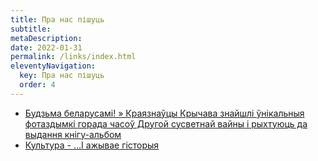 ```yaml
---
title: Пра нас пішуць
subtitle:
metaDescription:
date: 2022-01-31
permalink: /links/index.html
eleventyNavigation:
  key: Пра нас пішуць
  order: 4
---
```


 - [Будзьма беларусамі! » Краязнаўцы Крычава знайшлі ўнікальныя фотаздымкі горада часоў Другой сусветнай вайны і рыхтуюць да выдання кнігу-альбом](https://budzma.org/news/rykhtuyuts-knigu-pra-kryczau.html)
 - [Культура - …І ажывае гісторыя](http://www.kimpress.by/index.phtml?page=2&id=18717&DomainName=cult)
